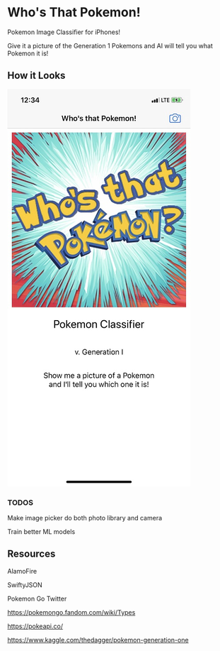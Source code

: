 # Who's That Pokemon!
<!---![LOGO](PokemonClassifer/Assets.xcassets/Logo.imageset/5hQ59Dm4_400x400@3x.png)--->

Pokemon Image Classifier for iPhones!

Give it a picture of the Generation 1 Pokemons and AI will tell you what Pokemon it is!

## How it Looks
![In game screenshot](PokemonClassifer/AppScreenShot.jpg)

### TODOS
Make image picker do both photo library and camera

Train better ML models


## Resources
AlamoFire

SwiftyJSON

Pokemon Go Twitter

https://pokemongo.fandom.com/wiki/Types

https://pokeapi.co/

https://www.kaggle.com/thedagger/pokemon-generation-one
